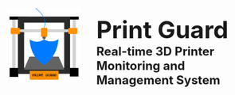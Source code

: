 <img src="PrintGuardLogo.png" alt="Image Description" align="left" width="150" height="auto" style="margin-right: 30px">

<b><font size=7> Print Guard </font>
<font size=5> Real-time 3D Printer Monitoring and Management System </font></b>